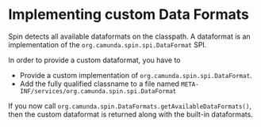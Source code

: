 # Implementing custom Data Formats

Spin detects all available dataformats on the classpath. A dataformat is an implementation of the
`org.camunda.spin.spi.DataFormat` SPI.

In order to provide a custom dataformat, you have to

* Provide a custom implementation of `org.camunda.spin.spi.DataFormat`.
* Add the fully qualified classname to a file named
`META-INF/services/org.camunda.spin.spi.DataFormat`

If you now call `org.camunda.spin.DataFormats.getAvailableDataFormats()`, then the custom dataformat
is returned along with the built-in dataformats.

